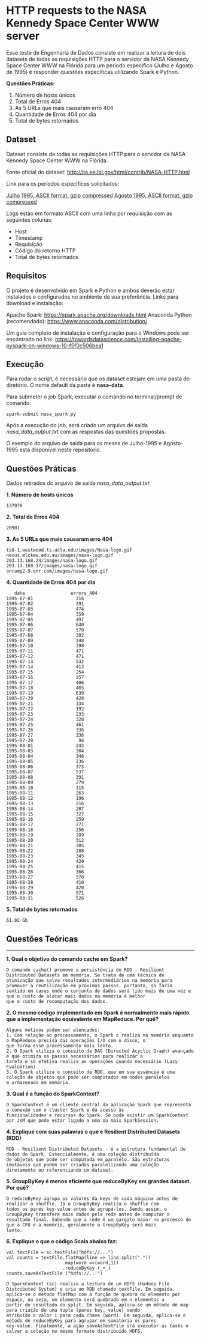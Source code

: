 # HTTP requests to the NASA Kennedy Space Center WWW server

Esse teste de Engenharia de Dados consiste em realizar a leitura de dois datasets de todas as requisições HTTP para o servidor da NASA Kennedy
Space Center WWW na Flórida para um período específico (Julho e Agosto de 1995) e responder questões específicas utilizando Spark e Python.

**Questões Práticas:**

1. Número de hosts únicos
2. Total de Erros 404
3. As 5 URLs que mais causaram erro 404
4. Quantidade de Erros 404 por dia
5. Total de bytes retornados

## Dataset

Dataset consiste de todas as requisições HTTP para o servidor da NASA Kennedy
Space Center WWW na Flórida.

Fonte oficial do dataset: <http://ita.ee.lbl.gov/html/contrib/NASA-HTTP.html>

Link para os períodos específicos solicitados:

[Julho 1995, ASCII format, gzip compressed](ftp://ita.ee.lbl.gov/traces/NASA_access_log_Jul95.gz)
[Agosto 1995, ASCII format, gzip compressed ](ftp://ita.ee.lbl.gov/traces/NASA_access_log_Aug95.gz)

Logs estão em formato ASCII com uma linha por requisição com as seguintes colunas:

- Host
- Timestamp
- Requisição
- Código do retorno HTTP
- Total de bytes retornados

## Requisitos

O projeto é desenvolvido em Spark e Python e ambos deverão estar instalados e configurados no ambiente de sua preferência. Links para download e instalação:

Apache Spark: <https://spark.apache.org/downloads.html>
Anaconda Python (recomendado): <https://www.anaconda.com/distribution/>

Um guia completo de instalação e configuração para o Windows pode ser encontrado no link: <https://towardsdatascience.com/installing-apache-pyspark-on-windows-10-f5f0c506bea1>

## Execução

Para rodar o script, é necessário que os dataset estejam em uma pasta do diretório. O nome default da pasta é **nasa-data**.

Para submeter o job Spark, executar o comando no terminal/prompt de comando:
```
spark-submit nasa_spark.py
```
Após a execução do job, será criado um arquivo de saída *nasa_data_output.txt* com as respostas das questões propostas.

O exemplo do arquivo de saída para os meses de Julho-1995 e Agosto-1995 está disponível neste repositório.

## Questões Práticas

Dados retirados do arquivo de saída *nasa_data_output.txt*

**1. Número de hosts únicos**
```
137978
```
**2. Total de Erros 404**
```
20901
```
**3. As 5 URLs que mais causaram erro 404**
```
ts8-1.westwood.ts.ucla.edu/images/Nasa-logo.gif
nexus.mlckew.edu.au/images/nasa-logo.gif
203.13.168.24/images/nasa-logo.gif
203.13.168.17/images/nasa-logo.gif
onramp2-9.onr.com/images/nasa-logo.gif
```
**4. Quantidade de Erros 404 por dia**
```
   date                 errors_404              
1995-07-01                316                     
1995-07-02                291                     
1995-07-03                474                     
1995-07-04                359                     
1995-07-05                497                     
1995-07-06                640                     
1995-07-07                570                     
1995-07-08                302                     
1995-07-09                348                     
1995-07-10                398                     
1995-07-11                471                     
1995-07-12                471                     
1995-07-13                532                     
1995-07-14                413                     
1995-07-15                254                     
1995-07-16                257                     
1995-07-17                406                     
1995-07-18                465                     
1995-07-19                639                     
1995-07-20                428                     
1995-07-21                334                     
1995-07-22                192                     
1995-07-23                233                     
1995-07-24                328                     
1995-07-25                461                     
1995-07-26                336                     
1995-07-27                336                     
1995-07-28                 94                     
1995-08-01                243                     
1995-08-03                304                     
1995-08-04                346                     
1995-08-05                236                     
1995-08-06                373                     
1995-08-07                537                     
1995-08-08                391                     
1995-08-09                279                     
1995-08-10                315                     
1995-08-11                263                     
1995-08-12                196                     
1995-08-13                216                     
1995-08-14                287                     
1995-08-15                327                     
1995-08-16                259                     
1995-08-17                271                     
1995-08-18                256                     
1995-08-19                209                     
1995-08-20                312                     
1995-08-21                305                     
1995-08-22                288                     
1995-08-23                345                     
1995-08-24                420                     
1995-08-25                415                     
1995-08-26                366                     
1995-08-27                370                     
1995-08-28                410                     
1995-08-29                420                     
1995-08-30                571                     
1995-08-31                526
```
**5. Total de bytes retornados**
```
61.02 Gb
```
## Questões Teóricas

---

**1. Qual o objetivo do comando cache em Spark?**
```
O comando cache() promove a persistência do RDD - Resilient Distributed Datasets em memória. Se trata de uma técnica de 
otimização que salva resultados intermediários na memória para promover a reutilização em próximos passos, portanto, só faria
sentido em casos onde o conjunto de dados será lido mais de uma vez e que o custo de alocar mais dados na memória é melhor 
que o custo de recomputação dos dados.
```
**2. O mesmo código implementado em Spark é normalmente mais rápido que a implementação equivalente em MapReduce. Por quê?**
```
Alguns motivos podem ser elencados:
1. Com relação ao processamento, o Spark o realiza na memória enquanto o MapReduce precisa das operações I/O com o disco, o
que torna esse processamento mais lento.
2. O Spark utiliza o conceito de DAG (Directed Acyclic Graph) avançado e que otimiza os passos necessários para realizar a
tarefa e só efetiva realiza as operações quando necessário (Lazy Evaluation) 
3. O Spark utiliza o conceito de RDD, que em sua essência é uma coleção de objetos que pode ser computados em nodes paralelos
e armazenado em memória.
```
**3. Qual é a função do SparkContext?**
```
O SparkContext é um cliente central da aplicação Spark que representa a conexão com o cluster Spark e dá acesso às
funcionalidades e recursos do Spark. Só pode existir um SparkContext por JVM que pode estar ligado a uma ou mais SparkSession.
```
**4. Explique com suas palavras o que é Resilient Distributed Datasets (RDD)**
```
RDD - Resilient Distributed Datasets - é a estrutura fundamental de dados do Spark. Essencialmente, é uma coleção distribuída
de objetos que pode ser computada em paralelo. São estruturas imutáveis que podem ser criadas paralelizando uma coleção 
diretamente ou referenciando um dataset.
```
**5. GroupByKey é menos eficiente que reduceByKey em grandes dataset. Por quê?**
```
O reduceByKey agrupa os valores da keys de cada máquina antes de realizar o shuffle. Já o GroupByKey realiza o shuffle com
todos os pares key-value antes de agrupá-los. Sendo assim, o GroupByKey transfere mais dados pela rede antes de computar o
resultado final. Sabendo que a rede é um gargalo maior no processo do que a CPU e a memória, geralmente o GroupByKey será mais
lento.
```
**6. Explique o que o código Scala abaixo faz:**
```
val textFile = sc.textFile("hdfs://...")
val counts = textFile.flatMap(line => line.split(" "))
                     .map(word =>(word,1))
                     .reduceByKey (_+_)
counts.saveAsTextFile ("hdfs://...")
```
```
O SparkContext (sc) realiza a leitura de um HDFS (Hadoop File Distributed System) e cria um RDD chamado textFile. Em seguida,
aplica-se o método flatMap com a função de quebra do elemento por espaço, ou seja, um elemento será quebrado em n elementos a
partir do resultado do split. Em seguida, aplica-se um método de map para criação de uma tuple (pares key, value) sendo 
atribuído o valor 1 para cada chave (word). Em seguida, aplica-se o método de reduceByKey para agrupar em somatória os pares
key-value. Finalmente, a ação saveAsTextFile irá executar as tasks e salvar a coleção no mesmo formato distribuído HDFS.
```
